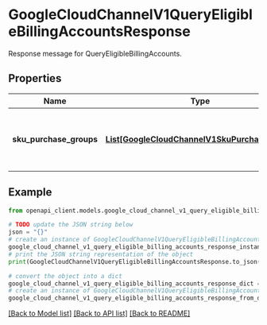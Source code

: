 # GoogleCloudChannelV1QueryEligibleBillingAccountsResponse

Response message for QueryEligibleBillingAccounts.

## Properties

Name | Type | Description | Notes
------------ | ------------- | ------------- | -------------
**sku_purchase_groups** | [**List[GoogleCloudChannelV1SkuPurchaseGroup]**](GoogleCloudChannelV1SkuPurchaseGroup.md) | List of SKU purchase groups where each group represents a set of SKUs that must be purchased using the same billing account. Each SKU from [QueryEligibleBillingAccountsRequest.skus] will appear in exactly one SKU group. | [optional] 

## Example

```python
from openapi_client.models.google_cloud_channel_v1_query_eligible_billing_accounts_response import GoogleCloudChannelV1QueryEligibleBillingAccountsResponse

# TODO update the JSON string below
json = "{}"
# create an instance of GoogleCloudChannelV1QueryEligibleBillingAccountsResponse from a JSON string
google_cloud_channel_v1_query_eligible_billing_accounts_response_instance = GoogleCloudChannelV1QueryEligibleBillingAccountsResponse.from_json(json)
# print the JSON string representation of the object
print(GoogleCloudChannelV1QueryEligibleBillingAccountsResponse.to_json())

# convert the object into a dict
google_cloud_channel_v1_query_eligible_billing_accounts_response_dict = google_cloud_channel_v1_query_eligible_billing_accounts_response_instance.to_dict()
# create an instance of GoogleCloudChannelV1QueryEligibleBillingAccountsResponse from a dict
google_cloud_channel_v1_query_eligible_billing_accounts_response_from_dict = GoogleCloudChannelV1QueryEligibleBillingAccountsResponse.from_dict(google_cloud_channel_v1_query_eligible_billing_accounts_response_dict)
```
[[Back to Model list]](../README.md#documentation-for-models) [[Back to API list]](../README.md#documentation-for-api-endpoints) [[Back to README]](../README.md)


